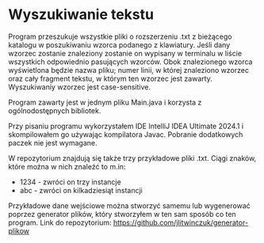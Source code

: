 # Wyszukiwanie tekstu
Program przeszukuje wszystkie pliki o rozszerzeniu .txt z bieżącego katalogu w poszukiwaniu wzorca podanego z klawiatury.
Jeśli dany wzorzec zostanie znaleziony zostanie on wypisany w terminalu w liście wszystkich odpowiednio pasujących wzorców.
Obok znalezionego wzorca wyświetlona będzie nazwa pliku; numer linii, w której znaleziono wzorzec oraz cały fragment tekstu, w którym ten wzorzec jest zawarty.
Wyszukiwaniy wzorzec jest case-sensitive.

Program zawarty jest w jednym pliku Main.java i korzysta z ogólnodostępnych bibliotek.

Przy pisaniu programu wykorzystałem IDE IntelliJ IDEA Ultimate 2024.1 i skompilowałem go używając kompilatora Javac.
Pobranie dodatkowych paczek nie jest wymagane.

W repozytorium znajdują się także trzy przykładowe pliki .txt.
Ciągi znaków, które można w nich znaleźć to m.in:
- 1234 - zwróci on trzy instancje
- abc - zwróci on kilkadziesiąt instancji

Przykładowe dane wejściowe można stworzyć samemu lub wygenerować poprzez generator plików, który stworzyłem w ten sam sposób co ten program.
Link do repozytorium: https://github.com/jlitwinczuk/generator-plikow
